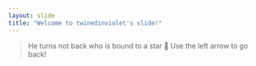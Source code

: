 ```yaml
---
layout: slide
title: "Welcome to twinedinviolet's slide!"
---
```

>He turns not back who is bound to a star :tada:
Use the left arrow to go back!
